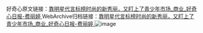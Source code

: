 好奇心原文链接：[靠明星代言标榜时尚的新秀丽，又盯上了青少年市场_商业_好奇心日报-费丽婷 ](https://www.qdaily.com/articles/12163.html)
WebArchive归档链接：[靠明星代言标榜时尚的新秀丽，又盯上了青少年市场_商业_好奇心日报-费丽婷 ](http://web.archive.org/web/20190623171945/https://www.qdaily.com/articles/12163.html)
![image](http://ww3.sinaimg.cn/large/007d5XDply1g3x0ex389zj30u03xm4qp)